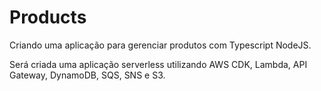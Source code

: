# Products

Criando uma aplicação para gerenciar produtos com Typescript NodeJS.

Será criada uma aplicação serverless utilizando AWS CDK, Lambda, API Gateway, DynamoDB, SQS, SNS e S3.
